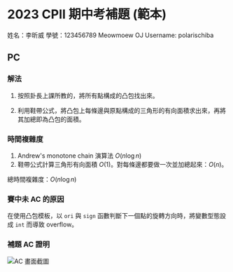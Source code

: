 # 2023 CPII 期中考補題 (範本)

姓名：李昕威
學號：123456789
Meowmoew OJ Username: polarischiba

## PC

### 解法

1. 按照卦長上課所教的，將所有點構成的凸包找出來。

2. 利用鞋帶公式，將凸包上每條邊與原點構成的三角形的有向面積求出來，再將其加總即為凸包的面積。

### 時間複雜度

1. Andrew's monotone chain 演算法 $O(n\log{n})$
2. 鞋帶公式計算三角形有向面積 $O(1)$。對每條邊都要做一次並加總起來：$O(n)$。

總時間複雜度：$O(n\log{n})$

### 賽中未 AC 的原因

在使用凸包模板，以 ``ori`` 與 ``sign`` 函數判斷下一個點的旋轉方向時，將變數型態設成 ``int`` 而導致 overflow。

### 補題 AC 證明

![AC 畫面截圖](https://i.imgur.com/3ppvGvq.png)
